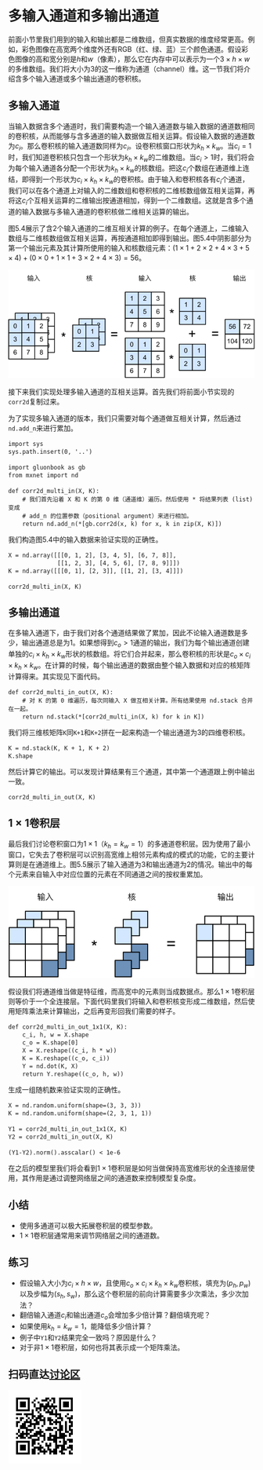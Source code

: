 # 多输入通道和多输出通道

前面小节里我们用到的输入和输出都是二维数组，但真实数据的维度经常更高。例如，彩色图像在高宽两个维度外还有RGB（红、绿、蓝）三个颜色通道。假设彩色图像的高和宽分别是$h$和$w$（像素），那么它在内存中可以表示为一个$3\times h\times w$的多维数组。我们将大小为3的这一维称为通道（channel）维。这一节我们将介绍含多个输入通道或多个输出通道的卷积核。



## 多输入通道

当输入数据含多个通道时，我们需要构造一个输入通道数与输入数据的通道数相同的卷积核，从而能够与含多通道的输入数据做互相关运算。假设输入数据的通道数为$c_i$。那么卷积核的输入通道数同样为$c_i$。设卷积核窗口形状为$k_h\times k_w$。当$c_i=1$时，我们知道卷积核只包含一个形状为$k_h\times k_w$的二维数组。当$c_i > 1$时，我们将会为每个输入通道各分配一个形状为$k_h\times k_w$的核数组。把这$c_i$个数组在通道维上连结，即得到一个形状为$c_i\times k_h\times k_w$的卷积核。由于输入和卷积核各有$c_i$个通道，我们可以在各个通道上对输入的二维数组和卷积核的二维核数组做互相关运算，再将这$c_i$个互相关运算的二维输出按通道相加，得到一个二维数组。这就是含多个通道的输入数据与多输入通道的卷积核做二维相关运算的输出。

图5.4展示了含2个输入通道的二维互相关计算的例子。在每个通道上，二维输入数组与二维核数组做互相关运算，再按通道相加即得到输出。图5.4中阴影部分为第一个输出元素及其计算所使用的输入和核数组元素：$(1\times1+2\times2+4\times3+5\times4)+(0\times0+1\times1+3\times2+4\times3)=56$。

![含2个输入通道的二维互相关计算。阴影部分为第一个输出元素及其计算所使用的输入和核数组元素：$(1\times1+2\times2+4\times3+5\times4)+(0\times0+1\times1+3\times2+4\times3)=56$。](../img/conv_multi_in.svg)



接下来我们实现处理多输入通道的互相关运算。首先我们将前面小节实现的`corr2d`复制过来。

为了实现多输入通道的版本，我们只需要对每个通道做互相关计算，然后通过`nd.add_n`来进行累加。

```{.python .input  n=14}
import sys
sys.path.insert(0, '..')

import gluonbook as gb
from mxnet import nd

def corr2d_multi_in(X, K):
    # 我们首先沿着 X 和 K 的第 0 维（通道维）遍历。然后使用 * 将结果列表 (list) 变成
    # add_n 的位置参数（positional argument）来进行相加。
    return nd.add_n(*[gb.corr2d(x, k) for x, k in zip(X, K)])
```

我们构造图5.4中的输入数据来验证实现的正确性。

```{.python .input  n=33}
X = nd.array([[[0, 1, 2], [3, 4, 5], [6, 7, 8]],
              [[1, 2, 3], [4, 5, 6], [7, 8, 9]]])
K = nd.array([[[0, 1], [2, 3]], [[1, 2], [3, 4]]])

corr2d_multi_in(X, K)
```

## 多输出通道

在多输入通道下，由于我们对各个通道结果做了累加，因此不论输入通道数是多少，输出通道总是为1。如果想得到$c_o>1$通道的输出，我们为每个输出通道创建单独的$c_i\times k_h\times k_w$形状的核数组。将它们合并起来，那么卷积核的形状是$c_o\times c_i\times k_h\times k_w$。在计算的时候，每个输出通道的数据由整个输入数据和对应的核矩阵计算得来。其实现见下面代码。

```{.python .input  n=30}
def corr2d_multi_in_out(X, K):
    # 对 K 的第 0 维遍历，每次同输入 X 做互相关计算。所有结果使用 nd.stack 合并在一起。
    return nd.stack(*[corr2d_multi_in(X, k) for k in K])
```

我们将三维核矩阵`K`同`K+1`和`K+2`拼在一起来构造一个输出通道为3的四维卷积核。

```{.python .input  n=34}
K = nd.stack(K, K + 1, K + 2)
K.shape
```

然后计算它的输出。可以发现计算结果有三个通道，其中第一个通道跟上例中输出一致。

```{.python .input  n=35}
corr2d_multi_in_out(X, K)
```

## $1\times 1$卷积层

最后我们讨论卷积窗口为$1\times 1$（$k_h=k_w=1$）的多通道卷积层。因为使用了最小窗口，它失去了卷积层可以识别高宽维上相邻元素构成的模式的功能，它的主要计算则是在通道维上。图5.5展示了输入通道为3和输出通道为2的情况。输出中的每个元素来自输入中对应位置的元素在不同通道之间的按权重累加。

![多输入通道的$1\times 1$卷积层](../img/conv_1x1.svg)

假设我们将通道维当做是特征维，而高宽中的元素则当成数据点。那么$1\times 1$卷积层则等价于一个全连接层。下面代码里我们将输入和卷积核变形成二维数组，然后使用矩阵乘法来计算输出，之后再变形回我们需要的样子。

```{.python .input}
def corr2d_multi_in_out_1x1(X, K):
    c_i, h, w = X.shape
    c_o = K.shape[0]
    X = X.reshape((c_i, h * w))
    K = K.reshape((c_o, c_i))
    Y = nd.dot(K, X)
    return Y.reshape((c_o, h, w))
```

生成一组随机数来验证实现的正确性。

```{.python .input}
X = nd.random.uniform(shape=(3, 3, 3))
K = nd.random.uniform(shape=(2, 3, 1, 1))

Y1 = corr2d_multi_in_out_1x1(X, K)
Y2 = corr2d_multi_in_out(X, K)

(Y1-Y2).norm().asscalar() < 1e-6
```

在之后的模型里我们将会看到$1\times 1$卷积层是如何当做保持高宽维形状的全连接层使用，其作用是通过调整网络层之间的通道数来控制模型复杂度。

## 小结

- 使用多通道可以极大拓展卷积层的模型参数。
- $1\times 1$卷积层通常用来调节网络层之间的通道数。

## 练习

- 假设输入大小为$c_i\times h\times w$，且使用$c_o\times c_i\times k_h\times k_w$卷积核，填充为$(p_h, p_w)$以及步幅为$(s_h, s_w)$，那么这个卷积层的前向计算需要多少次乘法，多少次加法？
- 翻倍输入通道$c_i$和输出通道$c_o$会增加多少倍计算？翻倍填充呢？
- 如果使用$k_h=k_w=1$，能降低多少倍计算？
- 例子中`Y1`和`Y2`结果完全一致吗？原因是什么？
- 对于非$1\times 1$卷积层，如何也将其表示成一个矩阵乘法。


## 扫码直达[讨论区](https://discuss.gluon.ai/t/topic/6405)

![](../img/qr_channels.svg)
